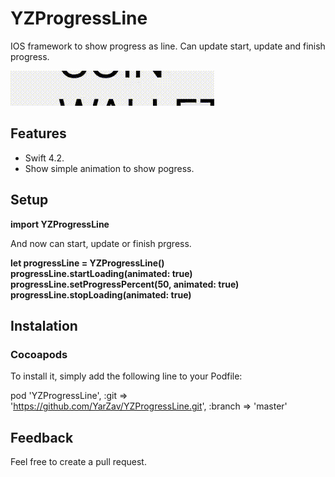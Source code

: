 # YZProgressLine
IOS framework to show progress as line. Can update start, update and finish progress.

![](YZProgressLineExample.gif)

## Features
- Swift 4.2.
- Show simple animation to show pogress.

## Setup

**import YZProgressLine**

And now can start, update or finish prgress.

**let progressLine = YZProgressLine()**  
**progressLine.startLoading(animated: true)**
**progressLine.setProgressPercent(50, animated: true)**
**progressLine.stopLoading(animated: true)**

## Instalation
### Cocoapods

To install it, simply add the following line to your Podfile:

pod 'YZProgressLine', :git => 'https://github.com/YarZav/YZProgressLine.git', :branch => 'master'

## Feedback

Feel free to create a pull request.
